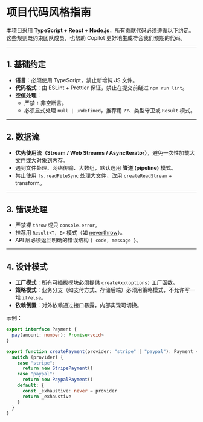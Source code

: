 # 项目代码风格指南

本项目采用 **TypeScript + React + Node.js**，所有贡献代码必须遵循以下约定。  
这些规则既约束团队成员，也帮助 Copilot 更好地生成符合我们预期的代码。

---

## 1. 基础约定

- **语言**：必须使用 TypeScript，禁止新增纯 JS 文件。
- **代码格式**：由 ESLint + Prettier 保证，禁止在提交前绕过 `npm run lint`。
- **空值处理**：
  - 严禁 `!` 非空断言。
  - 必须显式处理 `null | undefined`，推荐用 `??`、类型守卫或 `Result` 模式。

---

## 2. 数据流

- **优先使用流（Stream / Web Streams / AsyncIterator）**，避免一次性加载大文件或大对象到内存。
- 遇到文件处理、网络传输、大数组，默认选用 **管道 (pipeline)** 模式。
- 禁止使用 `fs.readFileSync` 处理大文件，改用 `createReadStream` + transform。

---

## 3. 错误处理

- 严禁裸 `throw` 或只 `console.error`。
- 推荐用 `Result<T, E>` 模式（如 [neverthrow](https://github.com/supermacro/neverthrow)）。
- API 层必须返回明确的错误结构 `{ code, message }`。

---

## 4. 设计模式

- **工厂模式**：所有可插拔模块必须提供 `createXxx(options)` 工厂函数。
- **策略模式**：业务分支（如支付方式、存储后端）必须用策略模式，不允许写一堆 `if/else`。
- **依赖倒置**：对外依赖通过接口暴露，内部实现可切换。

示例：

```ts
export interface Payment {
  pay(amount: number): Promise<void>
}

export function createPayment(provider: "stripe" | "paypal"): Payment {
  switch (provider) {
    case "stripe":
      return new StripePayment()
    case "paypal":
      return new PaypalPayment()
    default: {
      const _exhaustive: never = provider
      return _exhaustive
    }
  }
}
```
